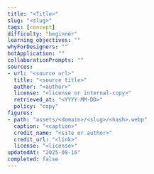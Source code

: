 ```yaml
---
title: "<Title>"
slug: "<slug>"
tags: [concept]
difficulty: "beginner"
learning_objectives: ""
whyForDesigners: ""
botApplication: ""
collaborationPrompts: ""
sources:
- url: "<source url>"
  title: "<source title>"
  author: "<author>"
  license: "<license or internal-copy>"
  retrieved_at: "<YYYY-MM-DD>"
  policy: "copy"
figures:
- path: "assets/<domain>/<slug>/<hash>.webp"
  caption: "<caption>"
  credit_name: "<site or author>"
  credit_url: "<link>"
  license: "<license>"
updatedAt: "2025-08-16"
completed: false
---
```


# <Title>

> Synthesis: <short synthesis>

## Why it's important for designers to know

<Content about why designers should understand this concept>

## How this applies to the AI-powered bot

<Content about how this concept applies to bot design>

## Collaboration prompts for engineers

- <Prompt for frontend developers>
- <Prompt for backend developers>
- <Prompt for UX researchers>
- <Prompt for product managers>
- <Prompt for accessibility specialists>

## Sources

- [Source Title](source url) — License (retrieved YYYY-MM-DD)

## Figures

![Figure Caption](figure path)
<figcaption>Credit: [Credit Name](credit url), License: license</figcaption>